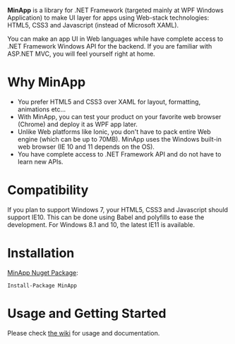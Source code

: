 **MinApp** is a library for .NET Framework (targeted mainly at WPF Windows Application) to make UI layer for apps using Web-stack technologies: HTML5, CSS3 and Javascript (instead of Microsoft XAML).

You can make an app UI in Web languages while have complete access to .NET Framework Windows API for the backend. If you are familiar with ASP.NET MVC, you will feel yourself right at home.

# Why MinApp

* You prefer HTML5 and CSS3 over XAML for layout, formatting, animations etc...
* With MinApp, you can test your product on your favorite web browser (Chrome) and deploy it as WPF app later.
* Unlike Web platforms like Ionic, you don't have to pack entire Web engine (which can be up to 70MB). MinApp uses the Windows built-in web browser (IE 10 and 11 depends on the OS).
* You have complete access to .NET Framework API and do not have to learn new APIs.

# Compatibility

If you plan to support Windows 7, your HTML5, CSS3 and Javascript should support IE10. This can be done using Babel and polyfills to ease the development. For Windows 8.1 and 10, the latest IE11 is available.

# Installation

[MinApp Nuget Package](https://www.nuget.org/packages/MinApp/):

`Install-Package MinApp`

# Usage and Getting Started

Please check [the wiki](https://github.com/datvm/MinApp/wiki) for usage and documentation.